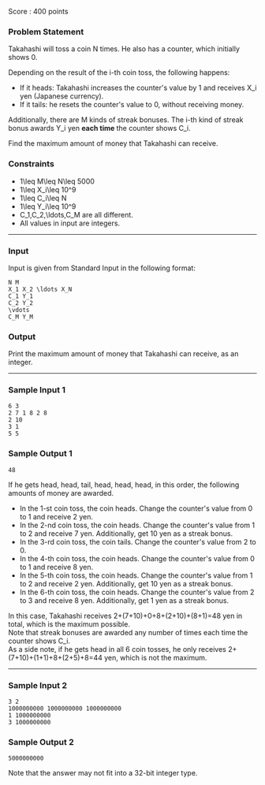 Score : 400 points

### Problem Statement

Takahashi will toss a coin N times.
He also has a counter, which initially shows 0.

Depending on the result of the i-th coin toss, the following happens:

* If it heads: Takahashi increases the counter's value by 1 and receives X\_i yen (Japanese currency).
* If it tails: he resets the counter's value to 0, without receiving money.

Additionally, there are M kinds of streak bonuses. The i-th kind of streak bonus awards Y\_i yen **each time** the counter shows C\_i.

Find the maximum amount of money that Takahashi can receive.

### Constraints

* 1\leq M\leq N\leq 5000
* 1\leq X\_i\leq 10^9
* 1\leq C\_i\leq N
* 1\leq Y\_i\leq 10^9
* C\_1,C\_2,\ldots,C\_M are all different.
* All values in input are integers.

---

### Input

Input is given from Standard Input in the following format:

```
N M
X_1 X_2 \ldots X_N
C_1 Y_1
C_2 Y_2
\vdots
C_M Y_M
```

### Output

Print the maximum amount of money that Takahashi can receive, as an integer.

---

### Sample Input 1

```
6 3
2 7 1 8 2 8
2 10
3 1
5 5
```

### Sample Output 1

```
48
```

If he gets head, head, tail, head, head, head, in this order, the following amounts of money are awarded.

* In the 1-st coin toss, the coin heads. Change the counter's value from 0 to 1 and receive 2 yen.
* In the 2-nd coin toss, the coin heads. Change the counter's value from 1 to 2 and receive 7 yen. Additionally, get 10 yen as a streak bonus.
* In the 3-rd coin toss, the coin tails. Change the counter's value from 2 to 0.
* In the 4-th coin toss, the coin heads. Change the counter's value from 0 to 1 and receive 8 yen.
* In the 5-th coin toss, the coin heads. Change the counter's value from 1 to 2 and receive 2 yen. Additionally, get 10 yen as a streak bonus.
* In the 6-th coin toss, the coin heads. Change the counter's value from 2 to 3 and receive 8 yen. Additionally, get 1 yen as a streak bonus.

In this case, Takahashi receives 2+(7+10)+0+8+(2+10)+(8+1)=48 yen in total, which is the maximum possible.  
Note that streak bonuses are awarded any number of times each time the counter shows C\_i.  
As a side note, if he gets head in all 6 coin tosses, he only receives 2+(7+10)+(1+1)+8+(2+5)+8=44 yen, which is not the maximum.

---

### Sample Input 2

```
3 2
1000000000 1000000000 1000000000
1 1000000000
3 1000000000
```

### Sample Output 2

```
5000000000
```

Note that the answer may not fit into a 32-bit integer type.